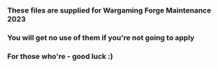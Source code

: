 ### These files are supplied for Wargaming Forge Maintenance 2023
### You will get no use of them if you're not going to apply
### For those who're - good luck :)

